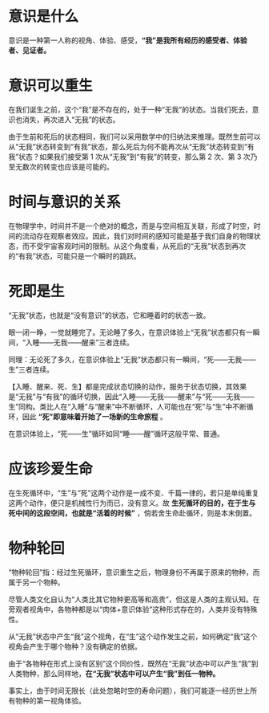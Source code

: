 # 意识是什么

意识是一种第一人称的视角、体验、感受，**“我”是我所有经历的感受者、体验者、见证者。**

# 意识可以重生

在我们诞生之前，这个“我”是不存在的，处于一种“无我”的状态。当我们死去，意识也消失，再次进入“无我”的状态。

由于生前和死后的状态相同，我们可以采用数学中的归纳法来推理。既然生前可以从“无我”状态转变到“有我”状态，那么死后为何不能再次从“无我”状态转变到“有我”状态？如果我们接受第 1 次从“无我”到“有我”的转变，那么第 2 次、第 3 次乃至无数次的转变也应该是可能的。

# 时间与意识的关系

在物理学中，时间并不是一个绝对的概念，而是与空间相互关联，形成了时空，时间的流动存在观察者效应。因此，我们对时间的感知可能是基于我们自身的物理状态，而不受宇宙客观时间的限制。从这个角度看，从死后的“无我”状态到再次的“有我”状态，可能只是一个瞬时的跳跃。

# 死即是生

“无我”状态，也就是“没有意识”的状态，它和睡着时的状态一致。

眼一闭一睁，一觉就睡完了。无论睡了多久，在意识体验上“无我”状态都只有一瞬间，“入睡——无我——醒来”三者连续。

同理：无论死了多久，在意识体验上“无我”状态都只有一瞬间，“死——无我——生”三者连续。

【入睡、醒来、死、生】都是完成状态切换的动作，服务于状态切换，其效果是“无我”与“有我”的循环切换，因此“入睡——无我——醒来”与“死——无我——生”同构。类比人在“入睡”与“醒来”中不断循环，人可能也在“死”与“生”中不断循环，因此 **“死”即意味着开始了一场新的生命旅程** 。

在意识体验上，“死——生”循环如同“睡——醒”循环这般平常、普通。

# 应该珍爱生命

在生死循环中，“生”与“死”这两个动作是一成不变、千篇一律的，若只是单纯重复这两个动作，便只是机械性行为而已，没有意义。故 **生死循环的目的，在于生与死中间的这段空间，也就是“活着的时候”** ，倘若舍生命赴循环，则是本末倒置。

# 物种轮回

“物种轮回”指：经过生死循环，意识重生之后，物理身份不再属于原来的物种，而属于另一个物种。

尽管人类文化自认为“人类比其它物种更高等和高贵”，但这是人类的主观认知。在旁观者视角中，各物种都是以“肉体+意识体验”这种形式存在的，人类并没有特殊性。

从“无我”状态中产生“我”这个视角，在“生”这个动作发生之前，如何确定“我”这个视角会产生于哪个物种？没有确定的依据。

由于“各物种在形式上没有区别”这个同价性，既然在“无我”状态中可以产生“我”到人类物种，那么同样地，**在“无我”状态中可以产生“我”到任一物种。**

事实上，由于时间无限长（此处忽略时空的寿命问题），我们可能逐一经历世上所有物种的第一视角体验。
